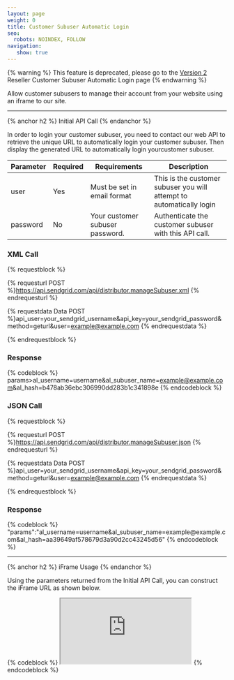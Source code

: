 ```yaml
---
layout: page
weight: 0
title: Customer Subuser Automatic Login
seo:
  robots: NOINDEX, FOLLOW
navigation:
   show: true
---
```


{% warning %}
 This feature is deprecated, please go to the [Version 2]({{root_url}}/API_Reference/Reseller_API/Reseller_Customer_Subuser_API/customer_subuser_automatic_login.html) Reseller Customer Subuser Automatic Login page
{% endwarning %}

Allow customer subusers to manage their account from your website using an iframe to our site.

* * * * *

{% anchor h2 %}
Initial API Call 
{% endanchor %}

In order to login your customer subuser, you need to contact our web API to retrieve the unique URL to automatically login your customer subuser. Then display the generated URL to automatically login yourcustomer subuser.

<table class="table table-bordered table-striped">
   <thead>
      <tr>
         <th>Parameter</th>
         <th>Required</th>
         <th>Requirements</th>
         <th>Description</th>
      </tr>
   </thead>
   <tbody>
      <tr>
         <td>user</td>
         <td>Yes</td>
         <td>Must be set in email format</td>
         <td>This is the customer subuser you will attempt to automatically login</td>
      </tr>
      <tr>
         <td>password</td>
         <td>No</td>
         <td>Your customer subuser password.</td>
         <td>Authenticate the customer subuser with this API call.</td>
      </tr>
   </tbody>
</table>

### XML Call

{% requestblock %}

  {% requesturl POST %}https://api.sendgrid.com/api/distributor.manageSubuser.xml
  {% endrequesturl %}

  {% requestdata Data POST %}api_user=your_sendgrid_username&api_key=your_sendgrid_password&method=geturl&user=example@example.com
  {% endrequestdata %}

{% endrequestblock %}

### Response

{% codeblock %}
params><params>al_username=username&amp;al_subuser_name=example@example.com&amp;al_hash=b478ab36ebc306990dd283b1c341898e</params></params>
{% endcodeblock %}
<h3>JSON Call</h3>
      
{% requestblock %}
        
  {% requesturl POST %}https://api.sendgrid.com/api/distributor.manageSubuser.json
  {% endrequesturl %}
        
  {% requestdata Data POST %}api_user=your_sendgrid_username&amp;api_key=your_sendgrid_password&amp;method=geturl&amp;user=example@example.com
  {% endrequestdata %}
      
{% endrequestblock %}

<h3>Response</h3>
{% codeblock %}
"params":"al_username=username&amp;al_subuser_name=example@example.com&amp;al_hash=aa39649af578679d3a90d2cc43245d56"
{% endcodeblock %}

* * * * *

{% anchor h2 %}
iFrame Usage 
{% endanchor %}

Using the parameters returned from the Initial API Call, you can construct the iFrame URL as shown below.

{% codeblock %} <iframe src="https://sendgrid.com/account?al_username=username&amp;al_subuser_name=example@example.com&amp;al_hash=aa39649af578679d3a90d2cc43245d56"></iframe> {% endcodeblock %}
